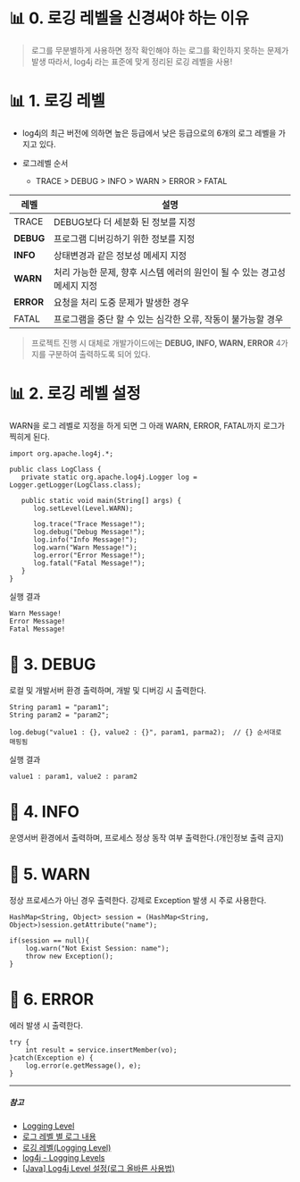 # 📊 0. 로깅 레벨을 신경써야 하는 이유

> 로그를 무분별하게 사용하면 정작 확인해야 하는 로그를 확인하지 못하는 문제가 발생
따라서, log4j 라는 표준에 맞게 정리된 로깅 레벨을 사용!

# 📊 1. 로깅 레벨

- log4j의 최근 버전에 의하면 높은 등급에서 낮은 등급으로의 6개의 로그 레벨을 가지고 있다.
- 로그레벨 순서
  
  - TRACE > DEBUG > INFO > WARN > ERROR > FATAL

|레벨|설명|
|-|-|
|TRACE|DEBUG보다 더 세분화 된 정보를 지정|
|**DEBUG**|프로그램 디버깅하기 위한 정보를 지정|
|**INFO**|상태변경과 같은 정보성 메세지 지정|
|**WARN**|처리 가능한 문제, 향후 시스템 에러의 원인이 될 수 있는 경고성 메세지 지정|
|**ERROR**|요청을 처리 도중 문제가 발생한 경우|
|FATAL|프로그램을 중단 할 수 있는 심각한 오류, 작동이 불가능할 경우|

> 프로젝트 진행 시 대체로 개발가이드에는 **DEBUG, INFO, WARN, ERROR** 4가지를 구분하여 출력하도록 되어 있다.

# 📊 2. 로깅 레벨 설정

WARN을 로그 레벨로 지정을 하게 되면 그 아래 WARN, ERROR, FATAL까지 로그가 찍히게 된다.

```
import org.apache.log4j.*;

public class LogClass {
   private static org.apache.log4j.Logger log = Logger.getLogger(LogClass.class);
   
   public static void main(String[] args) {
      log.setLevel(Level.WARN);

      log.trace("Trace Message!");
      log.debug("Debug Message!");
      log.info("Info Message!");
      log.warn("Warn Message!");
      log.error("Error Message!");
      log.fatal("Fatal Message!");
   }
}
```

실행 결과

```
Warn Message!
Error Message!
Fatal Message!
```

# 📌 3. DEBUG

로컬 및 개발서버 환경 출력하며, 개발 및 디버깅 시 출력한다.

```
String param1 = "param1";
String param2 = "param2";
 
log.debug("value1 : {}, value2 : {}", param1, parma2);	// {} 순서대로 매핑됨
```

실행 결과

```
value1 : param1, value2 : param2
```

# 📌 4. INFO

운영서버 환경에서 출력하며, 프로세스 정상 동작 여부 출력한다.(개인정보 출력 금지)

# 📌 5. WARN

정상 프로세스가 아닌 경우 출력한다.
강제로 Exception 발생 시 주로 사용한다.

```
HashMap<String, Object> session = (HashMap<String, Object>)session.getAttribute("name");
 
if(session == null){
    log.warn("Not Exist Session: name");
    throw new Exception();
}

```

# 📌 6. ERROR

에러 발생 시 출력한다.

```
try {
    int result = service.insertMember(vo);
}catch(Exception e) {
    log.error(e.getMessage(), e);
}
```

---

##### 참고
- [Logging Level](https://gyoogle.dev/blog/web-knowledge/Logging%20Level.html)
- [로그 레벨 별 로그 내용](https://jangiloh.tistory.com/18)
- [로깅 레벨(Logging Level)](https://velog.io/@whanhee97/%EB%A1%9C%EA%B9%85-%EB%A0%88%EB%B2%A8Logging-Level)
- [log4j - Logging Levels](https://www.tutorialspoint.com/log4j/log4j_logging_levels.htm)
- [[Java] Log4j Level 설정(로그 올바른 사용법)](https://string.tistory.com/7)
